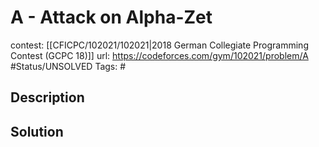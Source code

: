 # A - Attack on Alpha-Zet

contest: [[CFICPC/102021/102021|2018 German Collegiate Programming Contest (GCPC 18)]]
url: https://codeforces.com/gym/102021/problem/A
#Status/UNSOLVED
Tags: #

## Description

## Solution

